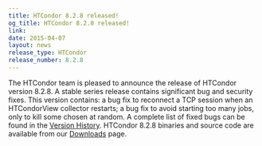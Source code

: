 ```yaml
---
title: HTCondor 8.2.8 released!
og_title: HTCondor 8.2.8 released!
link: 
date: 2015-04-07
layout: news
release_type: HTCondor
release_number: 8.2.8
---
```


The HTCondor team is pleased to announce the release of HTCondor version 8.2.8. A stable series release contains significant bug and security fixes. This version contains: a bug fix to reconnect a TCP session when an HTCondorView collector restarts; a bug fix to avoid starting too many jobs, only to kill some chosen at random. A complete list of fixed bugs can be found in the <a href="manual/v8.2.8/10_3Stable_Release.html">Version History</a>. HTCondor 8.2.8 binaries and source code are available from our <a href="downloads/">Downloads</a> page. 
